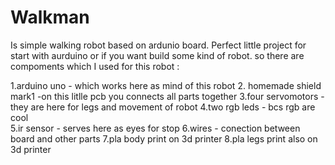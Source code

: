 # Walkman 
Is simple walking robot based on ardunio board. Perfect little project for start with aurduino or if you want build some kind of robot.
so there are compoments which I used for this robot :


1.arduino uno - which works here as mind of this robot 
2. homemade shield mark1 -on this litlle pcb you connects all parts together
3.four servomotors - they are here for legs and movement of robot 
4.two rgb leds - bcs rgb are cool   
5.ir sensor - serves here as eyes for stop 
6.wires - conection between board and other parts 
7.pla body print on 3d printer 
8.pla legs print also on 3d printer 

